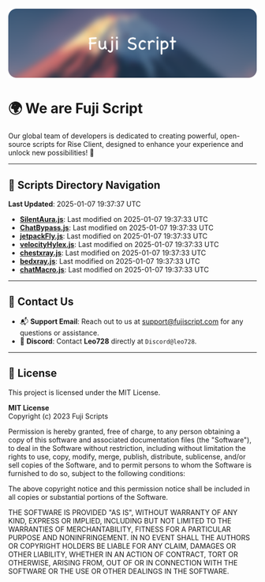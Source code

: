 ![Banner](.github/b.webp)

# 🌍 **We are Fuji Script**

Our global team of developers is dedicated to creating powerful, open-source scripts for Rise Client, designed to enhance your experience and unlock new possibilities! 🌟

---
<!-- SCRIPTS_NAVIGATION_START -->
## 📂 **Scripts Directory Navigation**

**Last Updated**: 2025-01-07 19:37:37 UTC

- **[SilentAura.js](scripts/SilentAura.js)**: Last modified on 2025-01-07 19:37:33 UTC
- **[ChatBypass.js](scripts/ChatBypass.js)**: Last modified on 2025-01-07 19:37:33 UTC
- **[jetpackFly.js](scripts/jetpackFly.js)**: Last modified on 2025-01-07 19:37:33 UTC
- **[velocityHylex.js](scripts/velocityHylex.js)**: Last modified on 2025-01-07 19:37:33 UTC
- **[chestxray.js](scripts/chestxray.js)**: Last modified on 2025-01-07 19:37:33 UTC
- **[bedxray.js](scripts/bedxray.js)**: Last modified on 2025-01-07 19:37:33 UTC
- **[chatMacro.js](scripts/chatMacro.js)**: Last modified on 2025-01-07 19:37:33 UTC

<!-- SCRIPTS_NAVIGATION_END -->

---

## 💬 **Contact Us**  
- 📬 **Support Email**: Reach out to us at [support@fujiscript.com](mailto:support@fujiscript.com) for any questions or assistance.  
- 💬 **Discord**: Contact **Leo728** directly at `Discord@leo728`.

---

## 📜 **License**

This project is licensed under the MIT License.  

**MIT License**  
Copyright (c) 2023 Fuji Scripts  

Permission is hereby granted, free of charge, to any person obtaining a copy of this software and associated documentation files (the "Software"), to deal in the Software without restriction, including without limitation the rights to use, copy, modify, merge, publish, distribute, sublicense, and/or sell copies of the Software, and to permit persons to whom the Software is furnished to do so, subject to the following conditions:  

The above copyright notice and this permission notice shall be included in all copies or substantial portions of the Software.  

THE SOFTWARE IS PROVIDED "AS IS", WITHOUT WARRANTY OF ANY KIND, EXPRESS OR IMPLIED, INCLUDING BUT NOT LIMITED TO THE WARRANTIES OF MERCHANTABILITY, FITNESS FOR A PARTICULAR PURPOSE AND NONINFRINGEMENT. IN NO EVENT SHALL THE AUTHORS OR COPYRIGHT HOLDERS BE LIABLE FOR ANY CLAIM, DAMAGES OR OTHER LIABILITY, WHETHER IN AN ACTION OF CONTRACT, TORT OR OTHERWISE, ARISING FROM, OUT OF OR IN CONNECTION WITH THE SOFTWARE OR THE USE OR OTHER DEALINGS IN THE SOFTWARE.  
